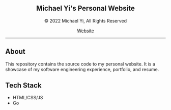 <div align="center">
    <h2>Michael Yi's Personal Website</h2>
    <p>© 2022 Michael Yi, All Rights Reserved</p>
    <a href="https://michael-yi.com/">Website</a>
</div>

<hr/>

## About 

This repository contains the source code to my personal website. It is a showcase of my software engineering experience, portfolio, and resume.

## Tech Stack

- HTML/CSS/JS
- Go